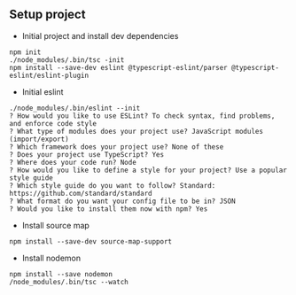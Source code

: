 ## Setup project

- Initial project and install dev dependencies
```
npm init
./node_modules/.bin/tsc -init
npm install --save-dev eslint @typescript-eslint/parser @typescript-eslint/eslint-plugin
```

- Initial eslint
```
./node_modules/.bin/eslint --init
? How would you like to use ESLint? To check syntax, find problems, and enforce code style
? What type of modules does your project use? JavaScript modules (import/export)
? Which framework does your project use? None of these
? Does your project use TypeScript? Yes
? Where does your code run? Node
? How would you like to define a style for your project? Use a popular style guide
? Which style guide do you want to follow? Standard: https://github.com/standard/standard
? What format do you want your config file to be in? JSON
? Would you like to install them now with npm? Yes

```

- Install source map
```
npm install --save-dev source-map-support
```

- Install nodemon
```
npm install --save nodemon
/node_modules/.bin/tsc --watch
```
